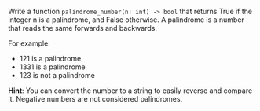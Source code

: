 Write a function `palindrome_number(n: int) -> bool` that returns True if the integer n is a palindrome, and False otherwise.
A palindrome is a number that reads the same forwards and backwards. 

For example:
- 121 is a palindrome
- 1331 is a palindrome
- 123 is not a palindrome

**Hint**: You can convert the number to a string to easily reverse and compare it. Negative numbers are not considered palindromes.
